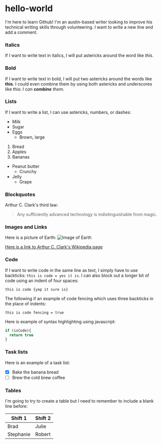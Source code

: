 # hello-world
I'm here to learn Github!
I'm an austin-based writer looking to improve his technical writing skills through volunteering.
I want to write a new line and add a comment.

### Italics
If I want to write text in italics, I will put astericks around the word like *this*.

### Bold
If I want to write text in bold, I will put two astericks around the words like **this**. I could even combine them by using both astericks and underscores like this: _I can **combine** them_.

### Lists
If I want to write a list, I can use astericks, numbers, or dashes:
* Milk
* Sugar
* Eggs
  * Brown, large
  
1. Bread
2. Apples
3. Bananas

- Peanut butter
  - Crunchy
- Jelly
  - Grape
  
### Blockquotes
Arthur C. Clark's third law:
> Any sufficiently advanced technology is indistinguishable from magic.

### Images and Links
Here is a picture of Earth:
![Image of Earth](https://upload.wikimedia.org/wikipedia/commons/thumb/9/97/The_Earth_seen_from_Apollo_17.jpg/220px-The_Earth_seen_from_Apollo_17.jpg)

[Here is a link to Arthur C. Clark's Wikipedia page](https://en.wikipedia.org/wiki/Arthur_C._Clarke)

### Code
If I want to write code in the same line as text, I simply have to use backticks: `this is code = yes it is`. I can also block out a longer bit of code using an indent of four spaces:
    
    this is code {yep it sure is}
    
The following if an example of code fencing which uses three backticks in the place of indents:
```
this is code fencing = true
```

Here is example of syntax highlighting using javascript:
```javascript
if (isCode){
  return true
}
```

### Task lists
Here is an example of a task list:
- [x] Bake the banana bread
- [ ] Brew the cold brew coffee

### Tables
I'm going to try to create a table but I need to remember to include a blank line before:

Shift 1 | Shift 2
------- | -------
Brad | Julie
Stephanie | Robert
